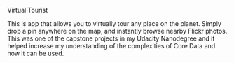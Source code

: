 Virtual Tourist

This is app that allows you to virtually tour any place on the planet. Simply drop a pin anywhere on the map, and instantly browse nearby Flickr photos. This was one of the capstone projects in my Udacity Nanodegree and it helped increase my understanding of the complexities of Core Data and how it can be used.

